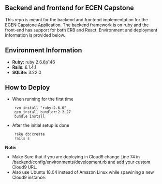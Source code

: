 ## Backend and frontend for ECEN Capstone
This repo is meant for the backend and frontend implementation for the ECEN Capstone Application. The backend framework is on ruby and the front-end has support for both ERB and React. Environment and deployment information is provided below.
## Environment Information

 - **Ruby:** ruby 2.6.6p146
 - **Rails:** 6.1.4.1
 - **SQLite:** 3.22.0

## How to Deploy



 - When running for the first time

		rvm install "ruby-2.6.6"
		gem install bundler:2.2.27
		bundle install
    

 - After the initial setup is done
	
		rake db:create
    	rails s

**Note:** 
 - Make Sure that if you are deploying in Cloud9 change Line 74 in /backend/config/environments/development.rb and add your custom Cloud9 URL.
 - Also use Ubuntu 18.04 instead of Amazon Linux while spawining a new Cloud9 instance.
